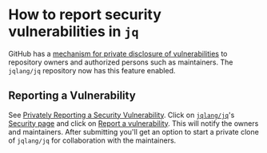 # How to report security vulnerabilities in `jq`

GitHub has a [mechanism for private disclosure of vulnerabilities](https://docs.github.com/en/code-security/security-advisories/guidance-on-reporting-and-writing/privately-reporting-a-security-vulnerability) to repository owners and authorized persons such as maintainers.  The `jqlang/jq` repository now has this feature enabled.

## Reporting a Vulnerability

See [Privately Reporting a Security Vulnerability](https://docs.github.com/en/code-security/security-advisories/guidance-on-reporting-and-writing/privately-reporting-a-security-vulnerability).  Click on [`jqlang/jq`](https://github.com/jqlang/jq)'s [Security page](https://github.com/jqlang/jq/security) and click on [Report a vulnerability](https://github.com/jqlang/jq/security/advisories/new).  This will notify the owners and maintainers.  After submitting you'll get an option to start a private clone of `jqlang/jq` for collaboration with the maintainers.
